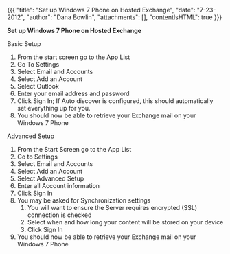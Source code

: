 {{{
  "title": "Set up Windows 7 Phone on Hosted Exchange",
  "date": "7-23-2012",
  "author": "Dana Bowlin",
  "attachments": [],
  "contentIsHTML": true
}}}

<div>
  <p><strong>Set up Windows 7 Phone on Hosted Exchange</strong></p>
  Basic Setup
  <ol>
    <li>From the start screen go to the App List</li>
    <li>Go To Settings</li>
    <li>Select Email and Accounts</li>
    <li>Select Add an Account</li>
    <li>Select Outlook</li>
    <li>Enter your email address and password</li>
    <li>Click Sign In; If&nbsp;Auto discover&nbsp;is configured, this should automatically set everything up for you.</li>
    <li>You should now be able to retrieve your Exchange mail on your Windows 7 Phone</li>
  </ol>
  Advanced Setup
  <ol>
    <li>From the Start Screen go to the App List</li>
    <li>Go to Settings</li>
    <li>Select Email and Accounts</li>
    <li>Select Add an Account</li>
    <li>Select Advanced Setup</li>
    <li>Enter all Account information</li>
    <li>Click Sign In</li>
    <li>You may be asked for Synchronization settings
      <ol>
        <li>You will want to ensure the Server requires encrypted (SSL) connection is checked</li>
        <li>Select when and how long your content will be stored on your device</li>
        <li>Click Sign In</li>
      </ol>
    </li>
    <li>You should now be able to retrieve your Exchange mail on your Windows 7 Phone</li>
  </ol>
</div>
